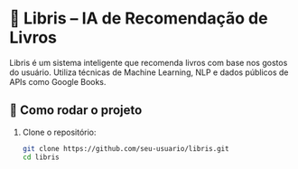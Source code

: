 # 📘 Libris – IA de Recomendação de Livros

Libris é um sistema inteligente que recomenda livros com base nos gostos do usuário. Utiliza técnicas de Machine Learning, NLP e dados públicos de APIs como Google Books.

## 🚀 Como rodar o projeto

1. Clone o repositório:
   ```bash
   git clone https://github.com/seu-usuario/libris.git
   cd libris
